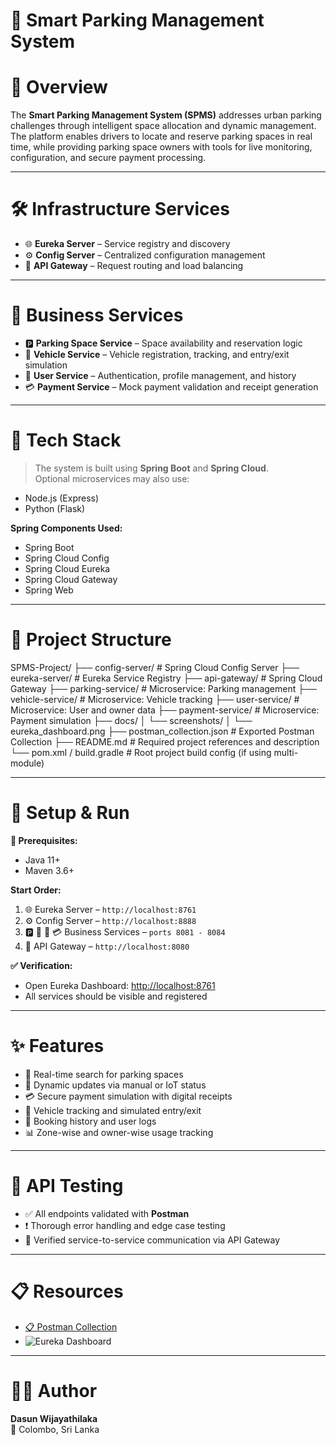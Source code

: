 # 🚗 **Smart Parking Management System**

# 🎯 **Overview**

The **Smart Parking Management System (SPMS)** addresses urban parking challenges through intelligent space allocation and dynamic management. The platform enables drivers to locate and reserve parking spaces in real time, while providing parking space owners with tools for live monitoring, configuration, and secure payment processing.

---

# 🛠️ **Infrastructure Services**

- 🌐 **Eureka Server** – Service registry and discovery  
- ⚙️ **Config Server** – Centralized configuration management  
- 🚪 **API Gateway** – Request routing and load balancing

---

# 💼 **Business Services**

- 🅿️ **Parking Space Service** – Space availability and reservation logic  
- 🚙 **Vehicle Service** – Vehicle registration, tracking, and entry/exit simulation  
- 👤 **User Service** – Authentication, profile management, and history  
- 💳 **Payment Service** – Mock payment validation and receipt generation

---

# 🧰 **Tech Stack**

> The system is built using **Spring Boot** and **Spring Cloud**.  
Optional microservices may also use:
- Node.js (Express)
- Python (Flask)

**Spring Components Used:**
- Spring Boot
- Spring Cloud Config
- Spring Cloud Eureka
- Spring Cloud Gateway
- Spring Web

---

# 📁 **Project Structure**

SPMS-Project/
├── config-server/              # Spring Cloud Config Server
├── eureka-server/              # Eureka Service Registry
├── api-gateway/                # Spring Cloud Gateway
├── parking-service/            # Microservice: Parking management
├── vehicle-service/            # Microservice: Vehicle tracking
├── user-service/               # Microservice: User and owner data
├── payment-service/            # Microservice: Payment simulation
├── docs/
│   └── screenshots/
│       └── eureka_dashboard.png
├── postman_collection.json     # Exported Postman Collection
├── README.md                   # Required project references and description
└── pom.xml / build.gradle      # Root project build config (if using multi-module)

---

# 🚀 **Setup & Run**

**🔧 Prerequisites:**
- Java 11+
- Maven 3.6+

**Start Order:**
1. 🌐 Eureka Server – `http://localhost:8761`
2. ⚙️ Config Server – `http://localhost:8888`
3. 🅿️ 🚙 👤 💳 Business Services – `ports 8081 - 8084`
4. 🚪 API Gateway – `http://localhost:8080`

**✅ Verification:**
- Open Eureka Dashboard: [http://localhost:8761](http://localhost:8761)
- All services should be visible and registered

---

# ✨ **Features**

- 🔎 Real-time search for parking spaces  
- 📡 Dynamic updates via manual or IoT status  
- 💳 Secure payment simulation with digital receipts  
- 🚗 Vehicle tracking and simulated entry/exit  
- 📜 Booking history and user logs  
- 📊 Zone-wise and owner-wise usage tracking

---

# 🧪 **API Testing**

- ✅ All endpoints validated with **Postman**  
- ❗ Thorough error handling and edge case testing  
- 🔁 Verified service-to-service communication via API Gateway

---

# 📋 **Resources**

- [📋 Postman Collection](./postman_collection.json)  
- ![Eureka Dashboard](./docs/screenshots/eureka_dashboard.png)

---

# 👨‍💻 **Author**

**Dasun Wijayathilaka**  
📍 Colombo, Sri Lanka  
